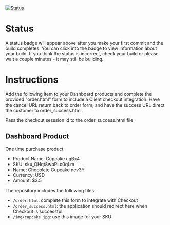 [![Status](https://img.shields.io/badge/status-NO%20COMMIT-blue.svg)](https://github.com/lorence-crowdbotics/bakery_scaffold_pOtTxsLpTU7PeR4U)

# Status

A status badge will appear above after you make your first commit and the build completes. You can click into the badge to view information about your build. If you think the status is incorrect, check your build or please wait a couple minutes - it may still be building.

# Instructions

Add the following item to your Dashboard products and complete the provided "order.html" form to include a Client checkout integration. Have the cancel URL return back to order form, and have the success URL direct the customer to order_success.html.

Pass the checkout sesssion id to the order_success.html file.

## Dashboard Product
One time purchase product
* Product Name: Cupcake cgBx4
* SKU: sku_QHqt8wbPLc0qLm
* Name: Chocolate Cupcake nev3Y
* Currency: USD
* Amount: $3.5

The repository includes the following files:
* `/order.html`: complete this form to integrate with Checkout
* `/order_success.html`: the application should redirect here when Checkout is successful
* `/img/cupcake.jpg`: use this image for your SKU
